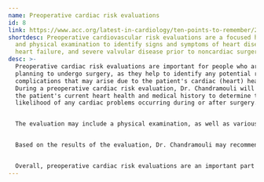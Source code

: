 ```yaml
---
name: Preoperative cardiac risk evaluations
id: 8
link: https://www.acc.org/latest-in-cardiology/ten-points-to-remember/2022/09/01/13/18/2022-esc-guidelines-on-noncardiac-surgery-esc-2022
shortdesc: Preoperative cardiovascular risk evaluations are a focused history
  and physical examination to identify signs and symptoms of heart disease,
  heart failure, and severe valvular disease prior to noncardiac surgery.
desc: >-
  Preoperative cardiac risk evaluations are important for people who are
  planning to undergo surgery, as they help to identify any potential risks or
  complications that may arise due to the patient's cardiac (heart) health.
  During a preoperative cardiac risk evaluation, Dr. Chandramouli will assess
  the patient's current heart health and medical history to determine the
  likelihood of any cardiac problems occurring during or after surgery.


  The evaluation may include a physical examination, as well as various tests and procedures such as an electrocardiogram (ECG), echocardiogram, or stress test. Dr. Chandramouli may also ask the patient about their current medications and any history of heart problems or previous surgeries.


  Based on the results of the evaluation, Dr. Chandramouli may recommend certain measures to reduce the risk of cardiac complications during surgery. These might include adjusting the patient's medication regimen, ordering additional tests or procedures, or referring the patient to a specialist for further evaluation and management.


  Overall, preoperative cardiac risk evaluations are an important part of ensuring the safety and success of surgical procedures, and can help to reduce the risk of complications and improve patient outcomes.
---
```

